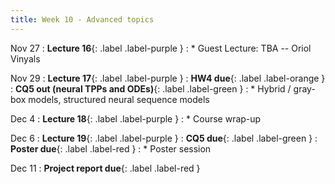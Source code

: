 ```yaml
---
title: Week 10 - Advanced topics
---
```


Nov 27
: **Lecture 16**{: .label .label-purple }
: * Guest Lecture: TBA -- Oriol Vinyals

Nov 29
: **Lecture 17**{: .label .label-purple }
: **HW4 due**{: .label .label-orange }
: **CQ5 out (neural TPPs and ODEs)**{: .label .label-green }
: * Hybrid / gray-box models, structured neural sequence models

Dec 4
: **Lecture 18**{: .label .label-purple }
: * Course wrap-up

Dec 6 
: **Lecture 19**{: .label .label-purple }
: **CQ5 due**{: .label .label-green }
: **Poster due**{: .label .label-red }
: * Poster session

Dec 11
: **Project report due**{: .label .label-red }
